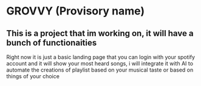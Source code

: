 # GROVVY (Provisory name)
## This is a project that im working on, it will have a bunch of functionaities
Right now it is just a basic landing page that you can login with your spotify account and it will show your most heard songs, i will integrate it with AI to automate the creations of playlist based on your musical taste or based on things of your choice
